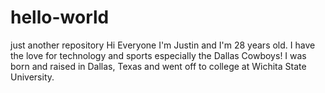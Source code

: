# hello-world
just another repository
Hi Everyone
I'm Justin and I'm 28 years old. I have the love for technology and sports especially the Dallas Cowboys! I was born and raised in Dallas, Texas and went off to college at Wichita State University.
